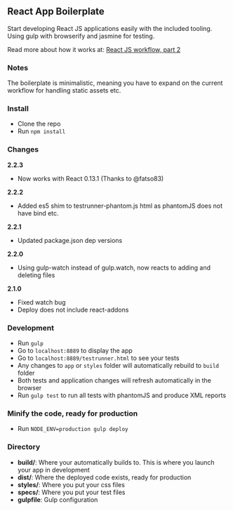 ## React App Boilerplate

Start developing React JS applications easily with the included tooling. Using gulp with browserify and jasmine for testing.

Read more about how it works at: [React JS workflow, part 2](http://christianalfoni.github.io/javascript/2014/10/30/react-js-workflow-part2.html)

### Notes
The boilerplate is minimalistic, meaning you have to expand on the current workflow for handling static assets etc.

### Install

* Clone the repo
* Run `npm install`

### Changes

**2.2.3**
  - Now works with React 0.13.1 (Thanks to @fatso83)

**2.2.2**
  - Added es5 shim to testrunner-phantom.js html as phantomJS does not have bind etc.

**2.2.1**

  - Updated package.json dep versions

**2.2.0**

  - Using gulp-watch instead of gulp.watch, now reacts to adding and deleting files

**2.1.0**

  - Fixed watch bug
  - Deploy does not include react-addons

### Development
* Run `gulp`
* Go to `localhost:8889` to display the app
* Go to `localhost:8889/testrunner.html` to see your tests
* Any changes to `app` or `styles` folder will automatically rebuild to `build` folder
* Both tests and application changes will refresh automatically in the browser
* Run `gulp test` to run all tests with phantomJS and produce XML reports

### Minify the code, ready for production
* Run `NODE_ENV=production gulp deploy`

### Directory
* **build/**: Where your automatically builds to. This is where you launch your app in development
* **dist/**: Where the deployed code exists, ready for production
* **styles/**: Where you put your css files
* **specs/**: Where you put your test files
* **gulpfile**: Gulp configuration
